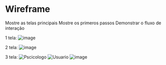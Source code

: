 # Wireframe
Mostre as telas principais
Mostre os primeros passos
Demonstrar o fluxo de interação

1 tela: ![image](https://github.com/user-attachments/assets/3f69537a-3195-46b9-bd3d-6874e8d5620c)

2 tela: ![image](https://github.com/user-attachments/assets/10eb7ac4-50cd-4f1b-b840-f869c34a5660)

3 tela: ![Pscicologo](https://github.com/user-attachments/assets/cd22381b-8820-47d8-afe5-4d8dd619a7b6) ![Usuario](https://github.com/user-attachments/assets/92c34608-a982-4adc-9c0e-ab251c2fe1c7) ![image](https://github.com/user-attachments/assets/3f5e6612-635b-40fd-9fe5-c0dfb8fe7dad)



